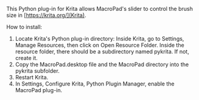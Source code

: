 This Python plug-in for Krita allows MacroPad's slider to control the brush size in [https://krita.org/](Krita).

How to install:
1. Locate Krita's Python plug-in directory: Inside Krita, go to Settings,
Manage Resources, then click on Open Resource Folder. Inside the resource
folder, there should be a subdirectory named pykrita. If not, create it.
2. Copy the MacroPad.desktop file and the MacroPad directory
into the pykrita subfolder.
3. Restart Krita.
4. In Settings, Configure Krita, Python Plugin Manager, enable the
MacroPad plug-in.

